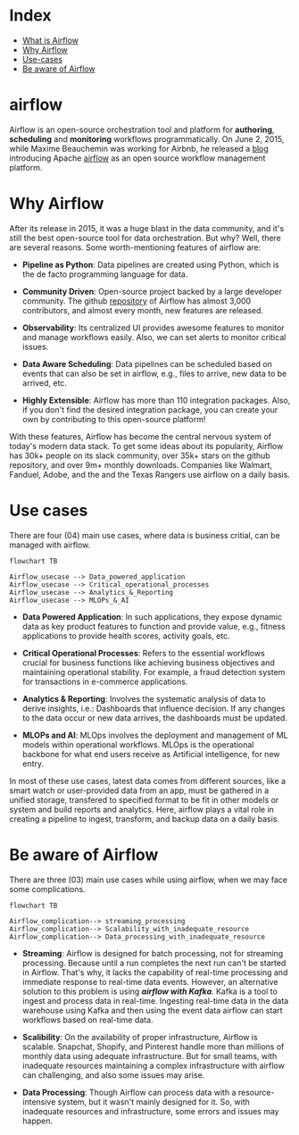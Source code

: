# Index
+ [What is Airflow](#airflow)
+ [Why Airflow](#why-airflow)
+ [Use-cases](#usecases)
+ [Be aware of Airflow](#be-aware-of-airflow)


# airflow
Airflow is an open-source orchestration tool and platform for **authoring**, **scheduling** and **monitoring** workflows programmatically. On June 2, 2015, while Maxime Beauchemin was working for Airbnb, he released a [blog](https://medium.com/airbnb-engineering/airflow-a-workflow-management-platform-46318b977fd8) introducing Apache [airflow](https://github.com/apache/airflow) as an open source workflow management platform.


# Why Airflow 
After its release in 2015, it was a huge blast in the data community, and it's still the best open-source tool for data orchestration. But why? Well, there are several reasons. Some worth-mentioning features of airflow are:

- **Pipeline as Python**:  Data pipelines are created using Python, which is the de facto programming language for data.

- **Community Driven**: Open-source project backed by a large developer community. The github [repository](https://github.com/apache/airflow) of Airflow has almost 3,000 contributors, and almost every month, new features are released.

- **Observability**: Its centralized UI provides awesome features to monitor and manage workflows easily. Also, we can set alerts to monitor critical issues. 

- **Data Aware Scheduling**: Data pipelines can be scheduled based on events that can also be set in airflow, e.g., files to arrive, new data to be arrived, etc.

- **Highly Extensible**: Airflow has more than 110 integration packages. Also, if you don't find the desired integration package, you can create your own by contributing to this open-source platform!

With these features, Airflow has become the central nervous system of today's modern data stack. To get some ideas about its popularity, Airflow has 30k+ people on its slack community, over 35k+ stars on the github repository, and over 9m+ monthly downloads. Companies like Walmart, Fanduel, Adobe, and the and the Texas Rangers use airflow on a daily basis. 

# Use cases
There are four (04) main use cases, where data is business critial, can be managed with airflow.

```mermaid
flowchart TB

Airflow_usecase --> Data_powered_application
Airflow_usecase --> Critical_operational_processes
Airflow_usecase --> Analytics_&_Reporting
Airflow_usecase --> MLOPs_&_AI
```

- **Data Powered Application**: In such applications, they expose dynamic data as key product features to function and provide value, e.g., fitness applications to provide health scores, activity goals, etc. 

- **Critical Operational Processes**: Refers to the essential workflows crucial for business functions like achieving business objectives and maintaining operational stability. For example, a fraud detection system for transactions in e-commerce applications.

- **Analytics & Reporting**: Involves the systematic analysis of data to derive insights, i.e.: Dashboards that influence decision. If any changes to the data occur or new data arrives, the dashboards must be updated.

- **MLOPs and AI**: MLOps involves the deployment and management of ML models within operational workflows. MLOps is the operational backbone for what end users receive as Artificial intelligence, for new entry.


In most of these use cases, latest data comes from different sources, like a smart watch or user-provided data from an app, must be gathered in a unified storage, transfered to specified format to be fit in other models or system and build reports and analytics. Here, airflow plays a vital role in creating a pipeline to ingest, transform, and backup data on a daily basis.

# Be aware of Airflow
There are three (03) main use cases while using airflow, when we may face some complications.

```mermaid
flowchart TB

Airflow_complication--> streaming_processing
Airflow_complication--> Scalability_with_inadequate_resource
Airflow_complication--> Data_processing_with_inadequate_resource

```
- **Streaming**: Airflow is designed for batch processing, not for streaming processing. Because until a run completes the next run can't be started in Airflow. That's why, it lacks the capability of real-time processing and immediate response to real-time data events. However, an alternative solution to this problem is using  ***airflow with Kafka***. Kafka is a tool to ingest and process data in real-time. Ingesting real-time data in the data warehouse using Kafka and then using the event data airflow can start workflows based on real-time data.

- **Scalibility**: On the availability of proper infrastructure, Airflow is scalable. Snapchat, Shopify, and Pinterest handle more than millions of monthly data using adequate infrastructure. But for small teams, with inadequate resources maintaining a complex infrastructure with airflow can challenging, and also some issues may arise.

- **Data Processing**: Though Airflow can process data with a resource-intensive system, but it wasn't mainly designed for it. So, with inadequate resources and infrastructure, some errors and issues may happen.

